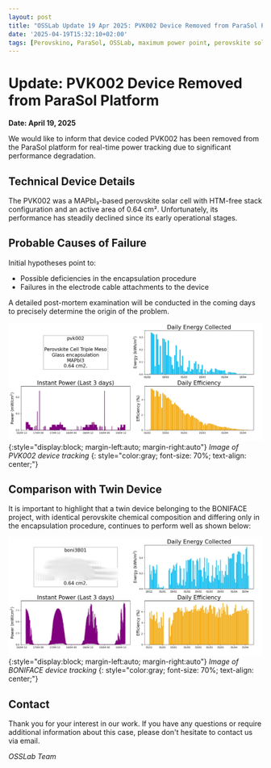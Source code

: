 ```yaml
---
layout: post
title: "OSSLab Update 19 Apr 2025: PVK002 Device Removed from ParaSol Platform"
date: '2025-04-19T15:32:10+02:00'
tags: [Perovskino, ParaSol, OSSLab, maximum power point, perovskite solar cell]
---
```




# Update: PVK002 Device Removed from ParaSol Platform

**Date: April 19, 2025**

We would like to inform that device coded PVK002 has been removed from the ParaSol platform for real-time power tracking due to significant performance degradation.

## Technical Device Details

The PVK002 was a MAPbI₃-based perovskite solar cell with HTM-free stack configuration and an active area of 0.64 cm². Unfortunately, its performance has steadily declined since its early operational stages.

## Probable Causes of Failure

Initial hypotheses point to:
- Possible deficiencies in the encapsulation procedure
- Failures in the electrode cable attachments to the device

A detailed post-mortem examination will be conducted in the coming days to precisely determine the origin of the problem.

![](/imgs/pvk002-190425.jpg){:style="display:block; margin-left:auto; margin-right:auto"}
*Image of PVK002 device tracking*
{: style="color:gray; font-size: 70%; text-align: center;"}

## Comparison with Twin Device

It is important to highlight that a twin device belonging to the BONIFACE project, with identical perovskite chemical composition and differing only in the encapsulation procedure, continues to perform well as shown below:

![](/imgs/boni3B01-190425.jpg){:style="display:block; margin-left:auto; margin-right:auto"}
*Image of BONIFACE device tracking*
{: style="color:gray; font-size: 70%; text-align: center;"}


## Contact

Thank you for your interest in our work. If you have any questions or require additional information about this case, please don't hesitate to contact us via email.

*OSSLab Team*
